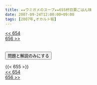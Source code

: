 ```yaml
---
title: ★★ウミガメのスープ★★655杯目栗ごはん味
date: 2007-09-24T12:00:00+09:00
tags: [2007年,オカルト板]
---
```

<div class="th_left"><a href="../654"><< 654</a></div>
<div class="th_right"><a href="../656">656 >></a></div>
<br><br>
<script src="../../js/cupsoup.js"></script>
<form>
<input type="button" value="問題と解説のみにする" onClick="toggleCupsoup()">
</form>
{{< 655 >}}
<div class="th_left"><a href="../654"><< 654</a></div>
<div class="th_right"><a href="../656">656 >></a></div>